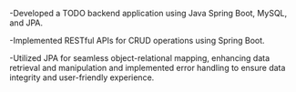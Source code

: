 -Developed a TODO backend application using Java Spring Boot, MySQL, and JPA.

-Implemented RESTful APIs for CRUD operations using Spring Boot.

-Utilized JPA for seamless object-relational mapping, enhancing data retrieval and manipulation and implemented error handling to ensure data integrity and user-friendly experience.

